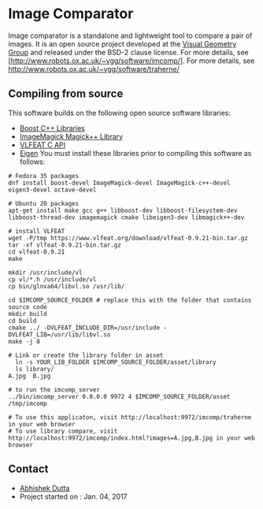 # Image Comparator

Image comparator is a standalone and lightweight tool to compare a pair of images.
It is an open source project developed at the [Visual Geometry Group](http://www.robots.ox.ac.uk/~vgg/) and
released under the BSD-2 clause license. For more details, see [http://www.robots.ox.ac.uk/~vgg/software/imcomp/].
For more details, see http://www.robots.ox.ac.uk/~vgg/software/traherne/

## Compiling from source
This software builds on the following open source software libraries:
 * [Boost C++ Libraries](http://www.boost.org/)
 * [ImageMagick Magick++ Library](https://www.imagemagick.org/script/magick++.php)
 * [VLFEAT C API](http://www.vlfeat.org/)
 * [Eigen](http://eigen.tuxfamily.org/index.php?title=Main_Page)
You must install these libraries prior to compiling this software as follows:

```
# Fedora 35 packages
dnf install boost-devel ImageMagick-devel ImageMagick-c++-devel eigen3-devel octave-devel

# Ubuntu 20 packages
apt-get install make gcc g++ libboost-dev libboost-filesystem-dev libboost-thread-dev imagemagick cmake libeigen3-dev libmagick++-dev

# install VLFEAT
wget -P/tmp https://www.vlfeat.org/download/vlfeat-0.9.21-bin.tar.gz
tar -xf vlfeat-0.9.21-bin.tar.gz
cd vlfeat-0.9.21
make

mkdir /usr/include/vl
cp vl/*.h /usr/include/vl
cp bin/glnxa64/libvl.so /usr/lib/

cd $IMCOMP_SOURCE_FOLDER # replace this with the folder that contains source code
mkdir build
cd build
cmake ../ -DVLFEAT_INCLUDE_DIR=/usr/include -DVLFEAT_LIB=/usr/lib/libvl.so
make -j 8

# Link or create the library folder in asset
  ln -s YOUR_LIB_FOLDER $IMCOMP_SOURCE_FOLDER/asset/library
  ls library/
A.jpg  B.jpg

# to run the imcomp_server
../bin/imcomp_server 0.0.0.0 9972 4 $IMCOMP_SOURCE_FOLDER/asset /tmp/imcomp

# To use this applicaton, visit http://localhost:9972/imcomp/traherne in your web browser
# To use library compare, visit http://localhost:9972/imcomp/index.html?images=A.jpg,B.jpg in your web browser
```


## Contact
  * [Abhishek Dutta](adutta@robots.ox.ac.uk)
  * Project started on : Jan. 04, 2017
